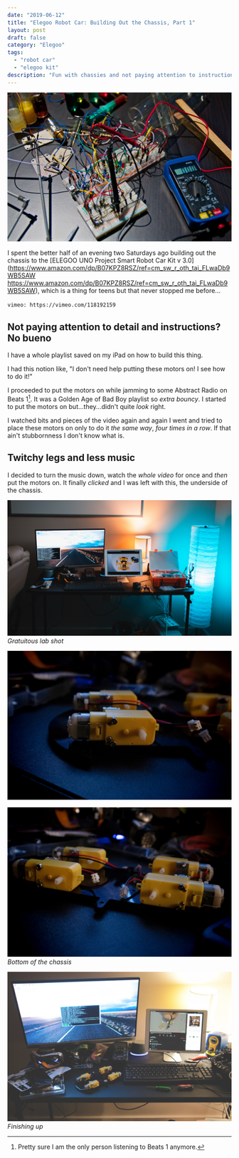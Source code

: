 ```yaml
---
date: "2019-06-12"
title: "Elegoo Robot Car: Building Out the Chassis, Part 1"
layout: post
draft: false
category: "Elegoo"
tags:
  - "robot car"
  - "elegoo kit"
description: "Fun with chassies and not paying attention to instructions."
---
```


![](./1.jpeg)

I spent the better half of an evening two Saturdays ago building out the chassis to the [ELEGOO UNO Project Smart Robot Car Kit v 3.0](https://www.amazon.com/dp/B07KPZ8RSZ/ref=cm_sw_r_oth_tai_FLwaDb9WB5SAW
https://www.amazon.com/dp/B07KPZ8RSZ/ref=cm_sw_r_oth_tai_FLwaDb9WB5SAW), which is a thing for teens but that never stopped me before...


`vimeo: https://vimeo.com/118192159`



## Not paying attention to detail and instructions? No bueno

I have a whole playlist saved on my iPad on how to build this thing.

I had this notion like, "I don't need help putting these motors on! I see how to do it!"

I proceeded to put the motors on while jamming to some Abstract Radio on Beats 1[^1]. It was a Golden Age of Bad Boy playlist so *extra bouncy*. I started to put the motors on but...they...didn't quite *look* right.

I watched bits and pieces of the video again and again I went and tried to place these motors on only to do it *the same way*, *four times in a row*. If that ain't stubbornness I don't know what is.

## Twitchy legs and less music

I decided to turn the music down, watch the *whole video* for once and *then* put the motors on. It finally *clicked* and I was left with this, the underside of the chassis.

![](./2.jpg)
*Gratuitous lab shot*

![](./3.jpg)

![](./4.jpg)
*Bottom of the chassis*

![](./5.jpg)
*Finishing up*


[^1]: Pretty sure I am the only person listening to Beats 1 anymore.
